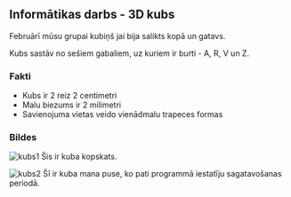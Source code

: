 ## Informātikas darbs - 3D kubs

Februārī mūsu grupai kubiņš jai bija salikts kopā un gatavs.

Kubs sastāv no sešiem gabaliem, uz kuriem ir burti - A, R, V un Z.

### Fakti
- Kubs ir 2 reiz 2 centimetri
- Malu biezums ir 2 milimetri
- Savienojuma vietas veido vienādmalu trapeces formas

### Bildes

![kubs1](https://user-images.githubusercontent.com/61495750/81079246-ffecd980-8ef7-11ea-9ced-cb9fb6584370.jpeg)
Šis ir kuba kopskats.

![kubs2](https://user-images.githubusercontent.com/61495750/81079449-3aef0d00-8ef8-11ea-9bad-4f4defb671b3.jpeg)
Šī ir kuba mana puse, ko pati programmā iestatīju sagatavošanas periodā.
